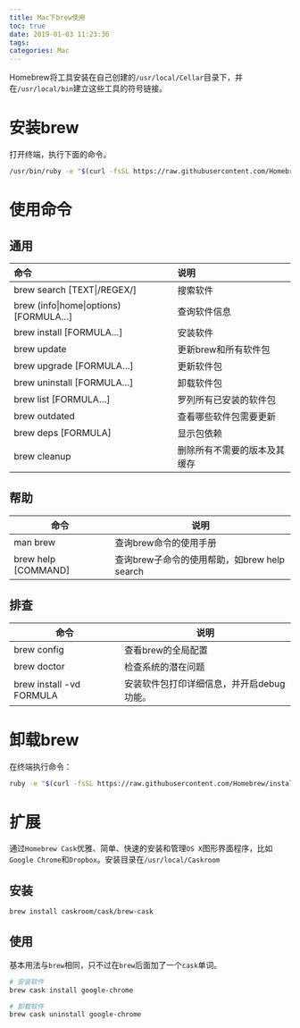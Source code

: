 ```yaml
---
title: Mac下brew使用
toc: true
date: 2019-01-03 11:23:36
tags:
categories: Mac
---
```


Homebrew将工具安装在自己创建的`/usr/local/Cellar`目录下，并在`/usr/local/bin`建立这些工具的符号链接。

# 安装brew

打开终端，执行下面的命令。

```bash
/usr/bin/ruby -e "$(curl -fsSL https://raw.githubusercontent.com/Homebrew/install/master/install)"
```

# 使用命令

## 通用

| 命令                                  | 说明                         |
| :------------------------------------ | :--------------------------- |
| brew search [TEXT\|/REGEX/]           | 搜索软件                     |
| brew (info\|home\|options) [FORMULA…] | 查询软件信息                 |
| brew install [FORMULA…]               | 安装软件                     |
| brew update                           | 更新brew和所有软件包         |
| brew upgrade [FORMULA…]               | 更新软件包                   |
| brew uninstall [FORMULA…]             | 卸载软件包                   |
| brew list [FORMULA…]                  | 罗列所有已安装的软件包       |
| brew outdated                         | 查看哪些软件包需要更新       |
| brew deps [FORMULA]                   | 显示包依赖                   |
| brew cleanup                          | 删除所有不需要的版本及其缓存 |

## 帮助

| 命令                | 说明                                         |
| ------------------- | -------------------------------------------- |
| man brew            | 查询brew命令的使用手册                       |
| brew help [COMMAND] | 查询brew子命令的使用帮助，如brew help search |

## 排查

| 命令                     | 说明                                      |
| ------------------------ | ----------------------------------------- |
| brew config              | 查看brew的全局配置                        |
| brew doctor              | 检查系统的潜在问题                        |
| brew install -vd FORMULA | 安装软件包打印详细信息，并开启debug功能。 |

# 卸载brew

在终端执行命令：

```bash
ruby -e "$(curl -fsSL https://raw.githubusercontent.com/Homebrew/install/master/uninstall)"
```

# 扩展

通过`Homebrew Cask`优雅、简单、快速的安装和管理`OS X`图形界面程序，比如`Google Chrome`和`Dropbox`。安装目录在`/usr/local/Caskroom`

## 安装

```bash
brew install caskroom/cask/brew-cask
```

## 使用

基本用法与`brew`相同，只不过在`brew`后面加了一个`cask`单词。

```bash
# 安装软件
brew cask install google-chrome

# 卸载软件
brew cask uninstall google-chrome
```